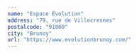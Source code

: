 ```yaml
---
name: "Espace Évolution"
address: "79, rue de Villecresnes"
postalcode: "91800"
city: "Brunoy"
url: "https://www.evolutionbrunoy.com/"
---
```

